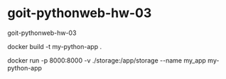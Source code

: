 # goit-pythonweb-hw-03

goit-pythonweb-hw-03

docker build -t my-python-app .

docker run -p 8000:8000 -v ./storage:/app/storage --name my_app my-python-app
